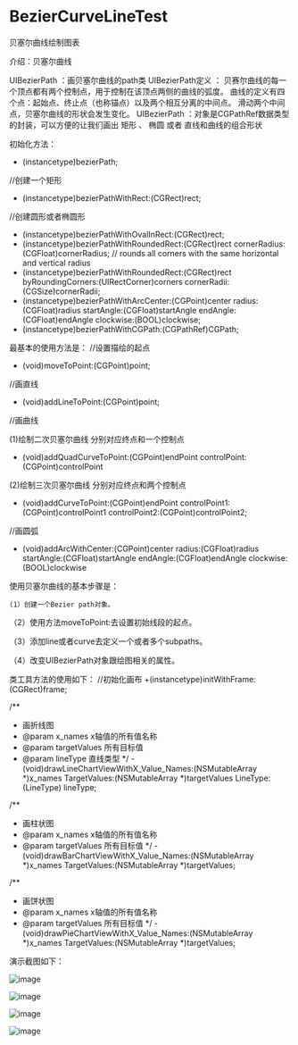 # BezierCurveLineTest
贝塞尔曲线绘制图表

介绍：贝塞尔曲线

UIBezierPath ：画贝塞尔曲线的path类
UIBezierPath定义 ： 贝赛尔曲线的每一个顶点都有两个控制点，用于控制在该顶点两侧的曲线的弧度。
曲线的定义有四个点：起始点、终止点（也称锚点）以及两个相互分离的中间点。
滑动两个中间点，贝塞尔曲线的形状会发生变化。
UIBezierPath ：对象是CGPathRef数据类型的封装，可以方便的让我们画出 矩形 、 椭圆 或者 直线和曲线的组合形状
 
 初始化方法：
 + (instancetype)bezierPath;
 
 //创建一个矩形
 + (instancetype)bezierPathWithRect:(CGRect)rect;
 
 //创建圆形或者椭圆形
 + (instancetype)bezierPathWithOvalInRect:(CGRect)rect;
 + (instancetype)bezierPathWithRoundedRect:(CGRect)rect cornerRadius:(CGFloat)cornerRadius; // rounds all corners with the same horizontal and vertical radius
 + (instancetype)bezierPathWithRoundedRect:(CGRect)rect byRoundingCorners:(UIRectCorner)corners cornerRadii:(CGSize)cornerRadii;
 + (instancetype)bezierPathWithArcCenter:(CGPoint)center radius:(CGFloat)radius startAngle:(CGFloat)startAngle endAngle:(CGFloat)endAngle clockwise:(BOOL)clockwise;
 + (instancetype)bezierPathWithCGPath:(CGPathRef)CGPath;
 
 最基本的使用方法是：
 //设置描绘的起点
 - (void)moveToPoint:(CGPoint)point;
 
 //画直线
 - (void)addLineToPoint:(CGPoint)point;
 
 //画曲线

 (1)绘制二次贝塞尔曲线   分别对应终点和一个控制点
 - (void)addQuadCurveToPoint:(CGPoint)endPoint controlPoint:(CGPoint)controlPoint
 
 (2)绘制三次贝塞尔曲线   分别对应终点和两个控制点
 - (void)addCurveToPoint:(CGPoint)endPoint controlPoint1:(CGPoint)controlPoint1 controlPoint2:(CGPoint)controlPoint2;
 
 //画圆弧
 - (void)addArcWithCenter:(CGPoint)center radius:(CGFloat)radius startAngle:(CGFloat)startAngle endAngle:(CGFloat)endAngle clockwise:(BOOL)clockwise
 
 使用贝塞尔曲线的基本步骤是：

    (1）创建一个Bezier path对象。
    
   （2）使用方法moveToPoint:去设置初始线段的起点。
   
   （3）添加line或者curve去定义一个或者多个subpaths。
   
   （4）改变UIBezierPath对象跟绘图相关的属性。
   


类工具方法的使用如下：
//初始化画布
+(instancetype)initWithFrame:(CGRect)frame;


/**
 *  画折线图
 *  @param x_names      x轴值的所有值名称
 *  @param targetValues 所有目标值
 *  @param lineType     直线类型
 */
-(void)drawLineChartViewWithX_Value_Names:(NSMutableArray *)x_names TargetValues:(NSMutableArray *)targetValues LineType:(LineType) lineType;


/**
 *  画柱状图
 *  @param x_names      x轴值的所有值名称
 *  @param targetValues 所有目标值
 */
-(void)drawBarChartViewWithX_Value_Names:(NSMutableArray *)x_names TargetValues:(NSMutableArray *)targetValues;


/**
 *  画饼状图
 *  @param x_names      x轴值的所有值名称
 *  @param targetValues 所有目标值
 */
-(void)drawPieChartViewWithX_Value_Names:(NSMutableArray *)x_names TargetValues:(NSMutableArray *)targetValues;


演示截图如下：

 ![image](https://github.com/xiayuanquan/BezierCurveLineTest/blob/master/BezierCurveLineTest/BezierCurveLineTest/screenshots/bar.png)
 
 ![image](https://github.com/xiayuanquan/BezierCurveLineTest/blob/master/BezierCurveLineTest/BezierCurveLineTest/screenshots/line1.png)
 
 ![image](https://github.com/xiayuanquan/BezierCurveLineTest/blob/master/BezierCurveLineTest/BezierCurveLineTest/screenshots/line2.png)
 
 ![image](https://github.com/xiayuanquan/BezierCurveLineTest/blob/master/BezierCurveLineTest/BezierCurveLineTest/screenshots/pie.png)
